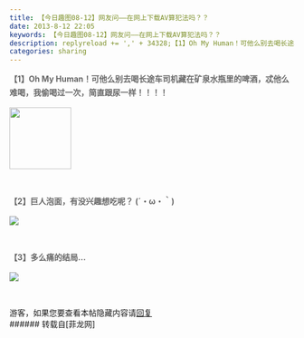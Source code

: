 ```yaml
---
title: 【今日趣图08-12】网友问——在网上下载AV算犯法吗？？
date: 2013-8-12 22:05
keywords: 【今日趣图08-12】网友问——在网上下载AV算犯法吗？？
description: replyreload += ',' + 34328;【1】Oh My Human！可他么别去喝长途车司机藏在矿泉水瓶里的啤酒，忒他么难喝，我偷喝过一次，简直跟尿一样！！！！【2】巨人泡面，有没兴趣想吃呢？ (´・ω・｀) 【3】多么痛的结局…游客，如果您要查看本帖隐藏内容请回复
categories: sharing
---
```

<td class="t_f" id="postmessage_34328">

<script type="f85e98058c7ae8f2a85a2b72-text/javascript">replyreload += ',' + 34328;</script><p style="line-height:24px;text-indent:nullem;text-align:left"><font style="color:rgb(102, 102, 102)"><strong>【1】Oh My Human！可他么别去喝长途车司机藏在矿泉水瓶里的啤酒，忒他么难喝，我偷喝过一次，简直跟尿一样！！！！</strong></font></p><p style="line-height:24px;text-indent:nullem;text-align:left"><font style="color:rgb(102, 102, 102)"><strong>

<img aid="13649" class="zoom" data-cf-modified-f85e98058c7ae8f2a85a2b72-="" file="data/attachment/forum/201308/12/220202rtiifk79tb92h0jt.gif" id="aimg_13649" inpost="1" onclick="" onmouseover="" src="http://www.flw.ph/data/attachment/forum/201308/12/220202rtiifk79tb92h0jt.gif" width="109" zoomfile="data/attachment/forum/201308/12/220202rtiifk79tb92h0jt.gif"/>


</strong></font></p><br/>
<p style="line-height:24px;text-indent:nullem;text-align:left"><font style="color:rgb(102, 102, 102)"><strong>【2】巨人泡面，有没兴趣想吃呢？ (´・ω・｀) </strong></font></p><p style="line-height:24px;text-indent:nullem;text-align:left"><font style="color:rgb(102, 102, 102)"><strong>

<img aid="13651" data-cf-modified-f85e98058c7ae8f2a85a2b72-="" file="data/attachment/forum/201308/12/220203nsvs9nxf9sidbq9s.jpg.thumb.jpg" id="aimg_13651" inpost="1" onclick="" onmouseover="" src="http://www.flw.ph/data/attachment/forum/201308/12/220203nsvs9nxf9sidbq9s.jpg" style="cursor:pointer" zoomfile="data/attachment/forum/201308/12/220203nsvs9nxf9sidbq9s.jpg"/>


</strong></font></p><br/>
<p style="line-height:24px;text-indent:nullem;text-align:left"><font style="color:rgb(102, 102, 102)"><strong>【3】多么痛的结局…</strong></font></p><p style="line-height:24px;text-indent:nullem;text-align:left"><font style="color:rgb(102, 102, 102)"><strong>

<img aid="13652" data-cf-modified-f85e98058c7ae8f2a85a2b72-="" file="data/attachment/forum/201308/12/220204asznjjr2qwj8kots.jpg.thumb.jpg" id="aimg_13652" inpost="1" onclick="" onmouseover="" src="http://www.flw.ph/data/attachment/forum/201308/12/220204asznjjr2qwj8kots.jpg" style="cursor:pointer" zoomfile="data/attachment/forum/201308/12/220204asznjjr2qwj8kots.jpg"/>


</strong></font></p><br/>
<div class="locked">游客，如果您要查看本帖隐藏内容请<a data-cf-modified-f85e98058c7ae8f2a85a2b72-="" href="forum.php?mod=post&amp;action=reply&amp;fid=47&amp;tid=5998" onclick="if (!window.__cfRLUnblockHandlers) return false; showWindow('reply', this.href)">回复</a></div></td>
###### 转载自[菲龙网]